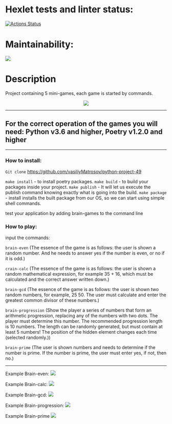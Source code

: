 # Hexlet tests and linter status:
[![Actions Status](https://github.com/vasiliyMatrosov/python-project-49/workflows/hexlet-check/badge.svg)](https://github.com/vasiliyMatrosov/python-project-49/actions)


# Maintainability:
<a href="https://codeclimate.com/github/vasiliyMatrosov/python-project-49/maintainability"><img src="https://api.codeclimate.com/v1/badges/23e227cf802a425168e0/maintainability" /></a>

# Description
Project containing 5 mini-games, each game is started by commands.

<div id="header2" align="center">
<img src="https://giphy.com/embed/KAq5w47R9rmTuvWOWa"/>
</div>


____

## For the correct operation of the games you will need: Python v3.6 and higher, Poetry v1.2.0 and higher



____

### How to install: 
`Git clone` https://github.com/vasiliyMatrosov/python-project-49

`make install` - to install poetry packages.
`make build` - to build your packages inside your project.
`make publish` - It will let us execute the publish command knowing exactly what is going into the build.
`make package` - install installs the built package from our OS, so we can start using simple shell commands.

test your application by adding brain-games to the command line

### How to play:
input the commands:

`brain-even`
(The essence of the game is as follows: the user is shown a random number. And he needs to answer yes if the number is even, or no if it is odd.)

`crain-calc`
(The essence of the game is as follows: the user is shown a random mathematical expression, for example 35 + 16, which must be calculated and the correct answer written down.)

`brain-gcd`
(The essence of the game is as follows: the user is shown two random numbers, for example, 25 50. The user must calculate and enter the greatest common divisor of these numbers.)

`brain-progression`
(Show the player a series of numbers that form an arithmetic progression, replacing any of the numbers with two dots. The player must determine this number.
The recommended progression length is 10 numbers. The length can be randomly generated, but must contain at least 5 numbers!
The position of the hidden element changes each time (selected randomly.))

`brain-prime`
(The user is shown numbers and needs to determine if the number is prime. If the number is prime, the user must enter yes, if not, then no.)

____

Example Brain-even:
<a href="https://asciinema.org/a/Lf2QKhkX4a4PAof1sBd5ZW3QO" target="_blank"><img src="https://asciinema.org/a/Lf2QKhkX4a4PAof1sBd5ZW3QO.svg" /></a>


Example Brain-calc:
<a href="https://asciinema.org/a/Xd6Yousk4KkFA2Cp5Fn9vUtwM" target="_blank"><img src="https://asciinema.org/a/Xd6Yousk4KkFA2Cp5Fn9vUtwM.svg" /></a>


Example Brain-gcd:
<a href="https://asciinema.org/a/4eUk0Oc8pRkpeIhJrg1DO3Nvv" target="_blank"><img src="https://asciinema.org/a/4eUk0Oc8pRkpeIhJrg1DO3Nvv.svg" /></a>


Example Brain-progression:
<a href="https://asciinema.org/a/oQDRVeSBlKMMDK0KlWrISynNN" target="_blank"><img src="https://asciinema.org/a/oQDRVeSBlKMMDK0KlWrISynNN.svg" /></a>


Example Brain-prime
<a href="https://asciinema.org/a/6xBDo4tLrlh94Hh2LDnxnGNXx" target="_blank"><img src="https://asciinema.org/a/6xBDo4tLrlh94Hh2LDnxnGNXx.svg" /></a>